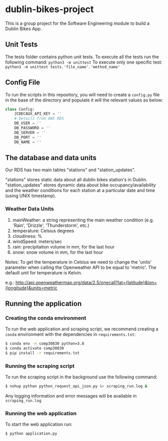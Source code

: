 # dublin-bikes-project
This is a group project for the Software Engineering module to build a Dublin Bikes App.

## Unit Tests

The tests folder contains python unit tests.
To execute all the tests run the following command: `python3 -m unittest`
To execute only one specific test: `python3 -m unittest tests.'file_name'.'method_name'`


## Config File
To run the scripts in this repository, you will need to create a ``config.py`` file in the base of the directory and populate it will the relevant values as below:
```python
class Config:   
    JCDECAUX_API_KEY = ''   
    # Details from AWS RDS
    DB_USER = ''   
    DB_PASSWORD = ''    
    DB_SERVER = '' 
    DB_PORT = ''    
    DB_NAME = ''
```

## The database and data units

Our RDS has two main tables "stations" and "station_updates".

"stations" stores static data about all dublin bikes station's in Dublin.
"station_updates" stores dynamic data about bike occupancy/availability and the weather conditions for each station at a particular date and time (using UNIX timestamp).

### Weather Data Units

1) mainWeather: a string representing the main weather condition (e.g. 'Rain', 'Drizzle', 'Thunderstorm', etc.)
2) temperature: Celsius degrees 
3) cloudiness: %
4) windSpeed: meters/sec
5) rain: precipitation volume in mm, for the last hour
6) snow: snow volume in mm, for the last hour

Notes:
To get the temperature in Celsius we need to change the 'units' parameter when calling the Openweather API to be equal to 'metric'. The default unit for temperature is Kelvin.

e.g.:
http://api.openweathermap.org/data/2.5/onecall?lat={latitude}&lon={longitude}&units=metric

## Running the application
### Creating the conda environment
To run the web application and scraping script, we recommend creating a ``conda`` environment with the dependencies in ``requirements.txt``:
```bash
$ conda env -n comp30830 python=3.8
$ conda activate comp30830
$ pip install -r requirements.txt
```

### Running the scraping script
To run the scraping script in the background use the following command:
```bash
$ nohup python python_request_api_json.py &> scraping_run.log &
```
Any logging information and error messages will be available in ``scraping_run.log``

### Running the web application
To start the web application run:
```bash
$ python application.py
```
